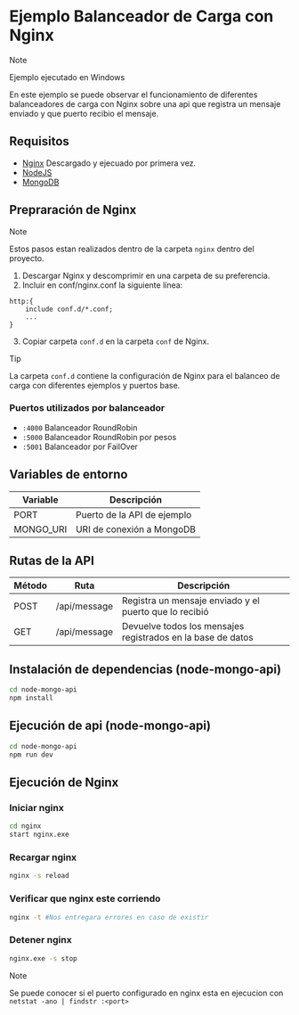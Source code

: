 # Ejemplo Balanceador de Carga con Nginx
> [!NOTE]
> Ejemplo ejecutado en Windows

En este ejemplo se puede observar el funcionamiento de diferentes balanceadores de carga con Nginx sobre una api que registra un mensaje enviado y que puerto recibio el mensaje.
## Requisitos
- [Nginx](https://nginx.org/en/download.html) Descargado y ejecuado por primera vez.
- [NodeJS](https://nodejs.org/en)
- [MongoDB](https://www.mongodb.com/try/download/community)

## Prepraración de Nginx
> [!NOTE]
> Estos pasos estan realizados dentro de la carpeta `nginx` dentro del proyecto.

1. Descargar Nginx y descomprimir en una carpeta de su preferencia.
2. Incluir en conf/nginx.conf la siguiente línea:
```nginx
http:{
    include conf.d/*.conf;
    ...
}
```
3. Copiar carpeta `conf.d` en la carpeta `conf` de Nginx.
> [!TIP]
> La carpeta `conf.d` contiene la configuración de Nginx para el balanceo de carga con diferentes ejemplos y puertos base.

### Puertos utilizados por balanceador
- `:4000` Balanceador RoundRobin
- `:5000` Balanceador RoundRobin por pesos
- `:5001` Balanceador por FailOver 

## Variables de entorno
| Variable  | Descripción |
| --------- | ----------- |
| PORT      | Puerto de la API de ejemplo|
| MONGO_URI | URI de conexión a MongoDB |

## Rutas de la API
| Método | Ruta         | Descripción               |
| ------ | ------------ | ------------------------- |
| POST   | /api/message | Registra un mensaje enviado y el puerto que lo recibió |
| GET    | /api/message | Devuelve todos los mensajes registrados en la base de datos |

## Instalación de dependencias (node-mongo-api)
```bash
cd node-mongo-api
npm install
```

## Ejecución de api (node-mongo-api)
```bash
cd node-mongo-api
npm run dev
```

## Ejecución de Nginx
### Iniciar nginx
```bash
cd nginx
start nginx.exe
```

### Recargar nginx
```bash
nginx -s reload
```

### Verificar que nginx este corriendo
```bash
nginx -t #Nos entregara errores en caso de existir
```

### Detener nginx
```bash
nginx.exe -s stop
```

> [!NOTE]
> Se puede conocer si el puerto configurado en nginx esta en ejecucion con `netstat -ano | findstr :<port>`
